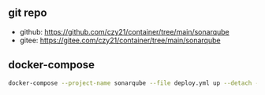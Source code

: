 ## git repo
  - github: https://github.com/czy21/container/tree/main/sonarqube
  - gitee: https://gitee.com/czy21/container/tree/main/sonarqube
## docker-compose
```bash
docker-compose --project-name sonarqube --file deploy.yml up --detach --remove-orphans
```